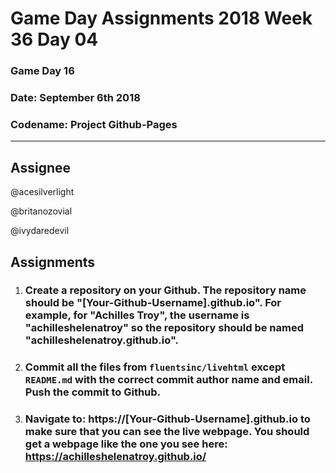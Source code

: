 # **Game Day Assignments 2018 Week 36 Day 04**

### Game Day 16

### **Date:** September 6th 2018

### **Codename:** Project Github-Pages


___

## **Assignee** 

@acesilverlight

@britanozovial

@ivydaredevil

## **Assignments**

1. ### Create a repository on your Github. The repository name should be "[Your-Github-Username].github.io". For example, for "Achilles Troy", the username is "achilleshelenatroy" so the repository should be named "achilleshelenatroy.github.io".

2. ### Commit all the files from `fluentsinc/livehtml` except `README.md` with the correct commit author name and email. Push the commit to Github.

3. ### Navigate to: https://[Your-Github-Username].github.io to make sure that you can see the live webpage. You should get a webpage like the one you see here: https://achilleshelenatroy.github.io/

